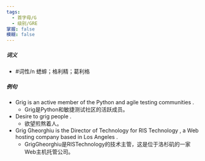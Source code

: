 ```yaml
---
tags:
  - 首字母/G
  - 级别/GRE
掌握: false
模糊: false
---
```

##### 词义
- #词性/n  蟋蟀；格利精；葛利格
##### 例句
- Grig is an active member of the Python and agile testing communities .
	- Grig是Python和敏捷测试社区的活跃成员。
- Desire to grig people .
	- 欲望煎熬着人。
- Grig Gheorghiu is the Director of Technology for RIS Technology , a Web hosting company based in Los Angeles .
	- GrigGheorghiu是RISTechnology的技术主管，这是位于洛杉矶的一家Web主机托管公司。
